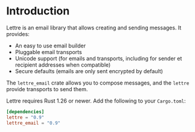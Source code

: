 # Introduction

Lettre is an email library that allows creating and sending messages. It provides:

* An easy to use email builder
* Pluggable email transports
* Unicode support (for emails and transports, including for sender et recipient addresses when compatible)
* Secure defaults (emails are only sent encrypted by default)

The `lettre_email` crate allows you to compose messages, and the `lettre`
provide transports to send them.

Lettre requires Rust 1.26 or newer. Add the following to your `Cargo.toml`:

```toml
[dependencies]
lettre = "0.9"
lettre_email = "0.9"
```
